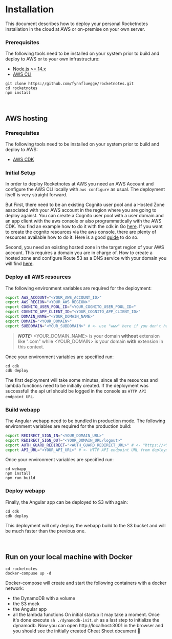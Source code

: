 # Installation
This document describes how to deploy your personal Rocketnotes installation in the cloud at AWS or on-premise on your own server.

### Prerequisites
The following tools need to be installed on your system prior to build and deploy to AWS or to your own infrastructure:

- [Node.js >= 14.x](https://nodejs.org/download/release/latest-v14.x/)
- [AWS CLI](https://docs.aws.amazon.com/cli/latest/userguide/getting-started-install.html)

```
git clone https://github.com/fynnfluegge/rocketnotes.git
cd rocketnotes
npm install
```
</br>

## AWS hosting
### Prerequisites
The following tools need to be installed on your system prior to build and deploy to AWS:

- [AWS CDK](https://github.com/aws/aws-cdk)

### Initial Setup
In order to deploy Rocketnotes at AWS you need an AWS Account and configure the AWS CLI locally with `aws configure` as usual.
The deployment itself is very straight forward.

But First, there need to be an existing Cognito user pool and a Hosted Zone associated with your AWS account in the region where you are going to deploy against.
You can create a Cognito user pool with a user domain and an app client with the aws console or also programmatically with the AWS CDK.
You find an example how to do it with the cdk in Go [here](https://github.com/fynnfluegge/aws-cdk-go-templates/tree/main/cognito-httpapi).
If you want to create the cognito resources via the aws console, there are plenty of resources available how to do it. Here is a good [guide](https://docs.aws.amazon.com/cognito/latest/developerguide/getting-started-with-cognito-user-pools.html) to do so.

Second, you need an existing hosted zone in the target region of your AWS account. This requires a domain you are in charge of.
How to create a hosted zone and configure Route 53 as a DNS service with your domain you will find [here](https://docs.aws.amazon.com/Route53/latest/DeveloperGuide/CreatingHostedZone.html).

### Deploy all AWS resources
The following environment variables are required for the deployment:
```bash
export AWS_ACCOUNT="<YOUR_AWS_ACCOUNT_ID>"
export AWS_REGION="<YOUR_AWS_REGION>"
export COGNITO_USER_POOL_ID="<YOUR_COGNITO_USER_POOL_ID>"
export COGNITO_APP_CLIENT_ID="<YOUR_COGNITO_APP_CLIENT_ID>"
export DOMAIN_NAME="<YOUR_DOMAIN_NAME>"
export DOMAIN="<YOUR_DOMAIN>"
export SUBDOMAIN="<YOUR_SUBDOMAIN>" # <- use "www" here if you don't have a subdomain configured in your hosted zone (e.g app)
```
> **_NOTE:_** <YOUR_DOMAIN_NAME> is your domain **without** extension like ".com" while <YOUR_DOMAIN> is your domain **with** extension in this context.

Once your environment variables are specified run:
```
cd cdk
cdk deploy
```

The first deployment will take some minutes, since all the resources and lambda functions need to be initially created. If the deployment was successfull the api url should be logged in the console as `HTTP API endpoint URL`.

### Build webapp
The Angular webapp need to be bundled in production mode.
The following environment variables are required for the production build:
```bash
export REDIRECT_SIGN_IN="<YOUR_DOMAIN_URL>"
export REDIRECT_SIGN_OUT="<YOUR_DOMAIN_URL/logout>"
export AUTH_GUARD_REDIRECT="<AUTH_GUARD_REDIRECT_URL>" # <- "https://<YOUR_DOMAIN_NAME>.auth.<AWS_REGION>.amazoncognito.com/login?response_type=code&client_id=<YOUR_COGNITO_APP_CLIENT_ID>&redirect_uri=https://<YOUR_SUBDOMAIN>.<YOUR_DOMAIN>"
export API_URL="<YOUR_API_URL>" # <- HTTP API endpoint URL from deployment console log
```
Once your environment variables are specified run:
```
cd webapp
npm install
npm run build
```

### Deploy webapp
Finally, the Angular app can be deployed to S3 with again:
```
cd cdk
cdk deploy
```
This deployment will only deploy the webapp build to the S3 bucket and will be much faster than the previous one.

</br>

## Run on your local machine with Docker
```
cd rocketnotes
docker-compuse up -d
```
Docker-compose will create and start the following containers with a docker network:
- the DynamoDB with a volume
- the S3 mock
- the Angular app
- all the lambda functions
On initial startup it may take a moment.
Once it's done execute `sh ./dynamodb-init.sh` as a last step to initialize the dynamodb.
Now you can open http://localhost:3001 in the browser and you should see the initially created Cheat Sheet document 🚀
